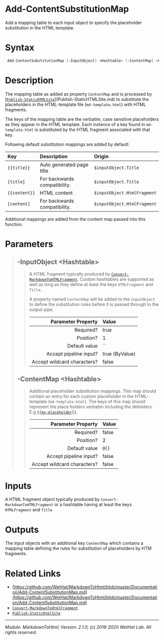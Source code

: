 ﻿# Add-ContentSubstitutionMap

Add a mapping table to each input object to specify the placeholder substitution in the HTML template.

# Syntax
```PowerShell
 Add-ContentSubstitutionMap [-InputObject] <Hashtable> [-ContentMap] <Hashtable>  [<CommonParameters>] 
```


# Description


The mapping table as added as property `ContentMap` and is processed by
[[`Publish-StaticHTMLSite`](Publish-StaticHTMLSite.md)](Publish-StaticHTMLSite.md) to substitute the placeholders in the
HTML-template file (`md-template.html`) with HTML fragments.

The keys of the mapping table are the verbatim, case sensitive placeholders as they appear in the
HTML template. Each instance of a key found in `md-template.html` is substituted by the HTML fragment
associated with that key.

Following default substitution mappings are added by default:

| Key | Description                            | Origin                      |
|:------------- | :--------------------------- | :-------------------------- |
| `{{title}}`   | Auto generated page title    | `$inputObject.Title`        |
| `[title]`     | For backwards compatibility. | `$inputObject.Title`        |
| `{{content}}` | HTML content                 | `$inputObject.HtmlFragment` |
| `[content]`   | For backwards compatibility. | `$inputObject.HtmlFragment` |

Additional mappings are added from the content map passed into this function.





# Parameters

<blockquote>



## -InputObject \<Hashtable\>

<blockquote>

A HTML fragment typically produced by [`Convert-MarkdownToHTMLFragment`](Convert-MarkdownToHTMLFragment.md).
Custom hashtables are supported as well as long as they define at least the keys `HTMLFragment` and `Title`.

A property named `ContentMap` will be added to the `InputObject` to define the substitution rules before it
is passed through to the output pipe.

Parameter Property         | Value
--------------------------:|:----------
Required?                  | true
Position?                  | 1
Default value              | ``
Accept pipeline input?     | true (ByValue)
Accept wildcard characters?| false

</blockquote>
 

## -ContentMap \<Hashtable\>

<blockquote>

Additional placeholder substitution mappings. This map should contain an entry for each custom placeholder
in the HTML-template (`md-template.html`). The keys of this map should represent the place holders verbatim
including the delimiters. E.g [`{{my-placeholder}}`]({{my-placeholder}}.md).

Parameter Property         | Value
--------------------------:|:----------
Required?                  | false
Position?                  | 2
Default value              | `@{}`
Accept pipeline input?     | false
Accept wildcard characters?| false

</blockquote>


</blockquote>


# Inputs
A HTML fragment object typically produced by `Convert-MarkdownToHTMLFragment`
or a hashtable having at least the keys `HTMLFragment` and `Title`


# Outputs
The input objects with an additional key `ContentMap` which contains a mapping table defining the
rules for substitution of placeholders by HTM fragments.

# Related Links

* [https://github.com/WetHat/MarkdownToHtml/blob/master/Documentation/Add-ContentSubstitutionMap.md](https://github.com/WetHat/MarkdownToHtml/blob/master/Documentation/Add-ContentSubstitutionMap.md) 
* [`Convert-MarkdownToHtmlFragment`](Convert-MarkdownToHtmlFragment.md) 
* [`Publish-StaticHtmlSite`](Publish-StaticHtmlSite.md)

---

<cite>Module: MarkdownToHtml; Version: 2.1.0; (c) 2018-2020 WetHat Lab. All rights reserved.</cite>
